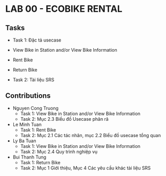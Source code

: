 # LAB 00 - ECOBIKE RENTAL
## Tasks
* Task 1: Đặc tả usecase
 * View Bike in Station and/or View Bike Information 
 * Rent Bike
 * Return Bike

* Task 2: Tài liệu SRS

## Contributions
* Nguyen Cong Truong
	* Task 1: View Bike in Station and/or View Bike Information 
	* Task 2: Mục 2.3 Biểu đồ Usecase phân rã
* Le Minh Tuan
	* Task 1: Rent Bike 
	* Task 2: Mục 2.1 Các tác nhân, mục 2.2 Biểu đồ usecase tổng quan
* Ly Ba Tuan
	* Task 1: View Bike in Station and/or View Bike Information 
	* Task 2: Mục 2.4 Quy trình nghiệp vụ
* Bui Thanh Tung
	 * Task 1: Return Bike
	 * Task 2: Mục 1 Giới thiệu, Mục 4 Các yêu cầu khác tài liệu SRS